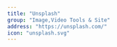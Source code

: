 ```yaml
---
title: "Unsplash"
group: "Image,Video Tools & Site"
address: "https://unsplash.com/"
icon: "unsplash.svg"
---
```

